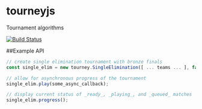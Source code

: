 # tourneyjs

Tournament algorithms

[![Build Status](https://travis-ci.org/siggame/tourneyjs.svg?branch=master)](https://travis-ci.org/siggame/tourneyjs)

##Example API

```javascript
// create single elimination tournament with bronze finals
const single_elim = new tourney.SingleElimination([ ... teams ... ], false);

// allow for asynchronous progress of the tournament
single_elim.play(some_async_callback);

// display current status of _ready_, _playing_, and _queued_ matches
single_elim.progress();
```

